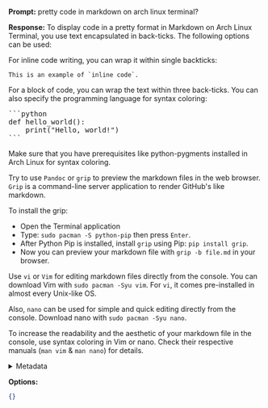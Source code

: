 **Prompt:**
pretty code in markdown on arch linux terminal?

**Response:**
To display code in a pretty format in Markdown on Arch Linux Terminal, you use text encapsulated in back-ticks. The following options can be used:

For inline code writing, you can wrap it within single backticks:

```
This is an example of `inline code`.
```

For a block of code, you can wrap the text within three back-ticks. You can also specify the programming language for syntax coloring:

<pre>
```python
def hello_world():
    print("Hello, world!")
```
</pre>

Make sure that you have prerequisites like python-pygments installed in Arch Linux for syntax coloring.

Try to use `Pandoc` or `grip` to preview the markdown files in the web browser. `Grip` is a command-line server application to render GitHub's like markdown.

To install the grip:

- Open the Terminal application
- Type: `sudo pacman -S python-pip` then press `Enter`.
- After Python Pip is installed, install `grip` using Pip: `pip install grip`.
- Now you can preview your markdown file with `grip -b file.md` in your browser.

Use `vi` or `Vim` for editing markdown files directly from the console. You can download Vim with `sudo pacman -Syu vim`. For `vi`, it comes pre-installed in almost every Unix-like OS.

Also, `nano` can be used for simple and quick editing directly from the console. Download nano with `sudo pacman -Syu nano`.

To increase the readability and the aesthetic of your markdown file in the console, use syntax coloring in Vim or nano. Check their respective manuals (`man vim` & `man nano`) for details.

<details><summary>Metadata</summary>

- Duration: 30775 ms
- Datetime: 2023-08-23T16:35:42.291451
- Model: gpt-4-0613

</details>

**Options:**
```json
{}
```

